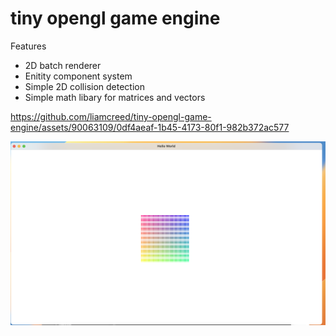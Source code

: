 # tiny opengl game engine

Features
- 2D batch renderer
- Enitity component system
- Simple 2D collision detection
- Simple math libary for matrices and vectors



https://github.com/liamcreed/tiny-opengl-game-engine/assets/90063109/0df4aeaf-1b45-4173-80f1-982b372ac577

<img width="1295" alt="Screenshot 2023-08-19 at 16 42 56" src="https://raw.githubusercontent.com/liamcreed/tiny-opengl-game-engine/main/readme/Screenshot%202023-08-19%20at%2016.42.56.png">
